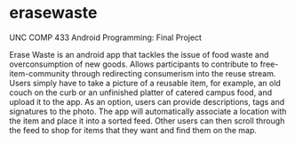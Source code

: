# erasewaste
UNC COMP 433 Android Programming: Final Project

Erase Waste is an android app that tackles the issue of food waste and overconsumption of new goods. Allows participants to contribute to free-item-community through redirecting consumerism into the reuse stream. Users simply have to take a picture of a reusable item, for example, an old couch on the curb or an unfinished platter of catered campus food, and upload it to the app. As an option, users can provide descriptions, tags and signatures to the photo. The app will automatically associate a location with the item and place it into a sorted feed. Other users can then scroll through the feed to shop for items that they want and find them on the map.
